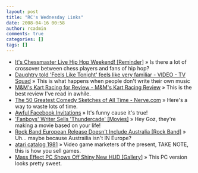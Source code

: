 ```yaml
---
layout: post
title: "RC's Wednesday Links"
date: 2008-04-16 00:58
author: rcadmin
comments: true
categories: []
tags: []
---
```

<ul>
<li><a href="http://feeds.gawker.com/~r/kotaku/full/~3/268716214/its-chessmaster-live-hip-hop-weekend" title="It's Chessmaster Live Hip Hop Weekend! [Reminder]">It's Chessmaster Live Hip Hop Weekend! [Reminder]</a> &raquo; Is there a lot of crossover between chess players and fans of hip hop?</li>
<li><a href="http://www.tvsquad.com/2008/04/11/daughtry-told-feels-like-tonight-feels-like-very-familiar-vi/" title="Daughtry told 'Feels Like Tonight' feels like very familiar - VIDEO - TV Squad">Daughtry told 'Feels Like Tonight' feels like very familiar - VIDEO - TV Squad</a> &raquo; This is what happens when people don't write their own music</li>
<li><a href="http://www.gamespot.com/ds/driving/mmskartracing/review.html" title="M&amp;M's Kart Racing for Review - M&amp;M's Kart Racing Review">M&amp;M's Kart Racing for Review - M&amp;M's Kart Racing Review</a> &raquo; This is the best review I've read in awhile.</li>
<li><a href="http://www.nerve.com/dispatches/nerveeditors/50GreatestComedySketches/01/" title="The 50 Greatest Comedy Sketches of All Time - Nerve.com">The 50 Greatest Comedy Sketches of All Time - Nerve.com</a> &raquo; Here's a way to waste lots of time.</li>
<li><a href="http://www.somethingawful.com/d/news/awful-facebook-invitations.php" title="Awful Facebook Invitations">Awful Facebook Invitations</a> &raquo; It's funny cause it's true!</li>
<li><a href="http://feeds.gawker.com/~r/kotaku/full/~3/267083505/fanboys-writer-sells-thundercade" title="'Fanboys' Writer Sells 'Thundercade' [Movies]">'Fanboys' Writer Sells 'Thundercade' [Movies]</a> &raquo; Hey Goz, they're making a movie based on your life!</li>
<li><a href="http://feeds.gawker.com/~r/kotaku/full/~3/266914665/rock-band-european-release-doesnt-include-australia" title="Rock Band European Release Doesn't Include Australia [Rock Band]">Rock Band European Release Doesn't Include Australia [Rock Band]</a> &raquo; Uh... maybe because Austrailia isn't IN Europe?</li>
<li><a href="http://www.huguesjohnson.com/features/atari_catalog_1981/index.html" title="atari catalog 1981">atari catalog 1981</a> &raquo; Video game marketers of the present, TAKE NOTE, this is how you sell games.</li>
<li><a href="http://feeds.gawker.com/~r/kotaku/full/~3/266706813/mass-effect-pc-shows-off-shiny-new-hud" title="Mass Effect PC Shows Off Shiny New HUD [Gallery]">Mass Effect PC Shows Off Shiny New HUD [Gallery]</a> &raquo; This PC version looks pretty sweet.</li>
</ul>

